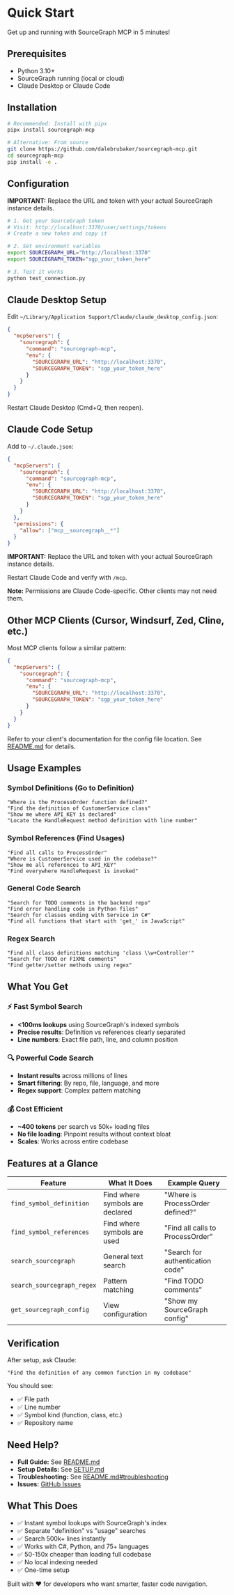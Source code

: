 # Quick Start

Get up and running with SourceGraph MCP in 5 minutes!

## Prerequisites

- Python 3.10+
- SourceGraph running (local or cloud)
- Claude Desktop or Claude Code

## Installation

```bash
# Recommended: Install with pipx
pipx install sourcegraph-mcp

# Alternative: From source
git clone https://github.com/dalebrubaker/sourcegraph-mcp.git
cd sourcegraph-mcp
pip install -e .
```

## Configuration

**IMPORTANT:** Replace the URL and token with your actual SourceGraph instance details.

```bash
# 1. Get your SourceGraph token
# Visit: http://localhost:3370/user/settings/tokens
# Create a new token and copy it

# 2. Set environment variables
export SOURCEGRAPH_URL="http://localhost:3370"
export SOURCEGRAPH_TOKEN="sgp_your_token_here"

# 3. Test it works
python test_connection.py
```

## Claude Desktop Setup

Edit `~/Library/Application Support/Claude/claude_desktop_config.json`:

```json
{
  "mcpServers": {
    "sourcegraph": {
      "command": "sourcegraph-mcp",
      "env": {
        "SOURCEGRAPH_URL": "http://localhost:3370",
        "SOURCEGRAPH_TOKEN": "sgp_your_token_here"
      }
    }
  }
}
```

Restart Claude Desktop (Cmd+Q, then reopen).

## Claude Code Setup

Add to `~/.claude.json`:

```json
{
  "mcpServers": {
    "sourcegraph": {
      "command": "sourcegraph-mcp",
      "env": {
        "SOURCEGRAPH_URL": "http://localhost:3370",
        "SOURCEGRAPH_TOKEN": "sgp_your_token_here"
      }
    }
  },
  "permissions": {
    "allow": ["mcp__sourcegraph__*"]
  }
}
```
**IMPORTANT:** Replace the URL and token with your actual SourceGraph instance details.

Restart Claude Code and verify with `/mcp`.

**Note:** Permissions are Claude Code-specific. Other clients may not need them.

## Other MCP Clients (Cursor, Windsurf, Zed, Cline, etc.)

Most MCP clients follow a similar pattern:

```json
{
  "mcpServers": {
    "sourcegraph": {
      "command": "sourcegraph-mcp",
      "env": {
        "SOURCEGRAPH_URL": "http://localhost:3370",
        "SOURCEGRAPH_TOKEN": "sgp_your_token_here"
      }
    }
  }
}
```

Refer to your client's documentation for the config file location. See [README.md](README.md#other-mcp-clients-cursor-windsurf-zed-cline-etc) for details.

## Usage Examples

### Symbol Definitions (Go to Definition)
```
"Where is the ProcessOrder function defined?"
"Find the definition of CustomerService class"
"Show me where API_KEY is declared"
"Locate the HandleRequest method definition with line number"
```

### Symbol References (Find Usages)
```
"Find all calls to ProcessOrder"
"Where is CustomerService used in the codebase?"
"Show me all references to API_KEY"
"Find everywhere HandleRequest is invoked"
```

### General Code Search
```
"Search for TODO comments in the backend repo"
"Find error handling code in Python files"
"Search for classes ending with Service in C#"
"Find all functions that start with 'get_' in JavaScript"
```

### Regex Search
```
"Find all class definitions matching 'class \\w+Controller'"
"Search for TODO or FIXME comments"
"Find getter/setter methods using regex"
```

## What You Get

### ⚡ Fast Symbol Search
- **<100ms lookups** using SourceGraph's indexed symbols
- **Precise results**: Definition vs references clearly separated
- **Line numbers**: Exact file path, line, and column position

### 🔍 Powerful Code Search
- **Instant results** across millions of lines
- **Smart filtering**: By repo, file, language, and more
- **Regex support**: Complex pattern matching

### 💰 Cost Efficient
- **~400 tokens** per search vs 50k+ loading files
- **No file loading**: Pinpoint results without context bloat
- **Scales**: Works across entire codebase

## Features at a Glance

| Feature | What It Does | Example Query |
|---------|--------------|---------------|
| `find_symbol_definition` | Find where symbols are declared | "Where is ProcessOrder defined?" |
| `find_symbol_references` | Find where symbols are used | "Find all calls to ProcessOrder" |
| `search_sourcegraph` | General text search | "Search for authentication code" |
| `search_sourcegraph_regex` | Pattern matching | "Find TODO comments" |
| `get_sourcegraph_config` | View configuration | "Show my SourceGraph config" |

## Verification

After setup, ask Claude:
```
"Find the definition of any common function in my codebase"
```

You should see:
- ✅ File path
- ✅ Line number
- ✅ Symbol kind (function, class, etc.)
- ✅ Repository name

## Need Help?

- **Full Guide:** See [README.md](README.md)
- **Setup Details:** See [SETUP.md](SETUP.md)
- **Troubleshooting:** See [README.md#troubleshooting](README.md#troubleshooting)
- **Issues:** [GitHub Issues](https://github.com/dalebrubaker/sourcegraph-mcp/issues)

## What This Does

- ✅ Instant symbol lookups with SourceGraph's index
- ✅ Separate "definition" vs "usage" searches
- ✅ Search 500k+ lines instantly
- ✅ Works with C#, Python, and 75+ languages
- ✅ 50-150x cheaper than loading full codebase
- ✅ No local indexing needed
- ✅ One-time setup

Built with ❤️ for developers who want smarter, faster code navigation.
